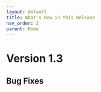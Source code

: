 ```yaml
---
layout: default
title: What's New in this Release
nav_order: 2
parent: Home
---
```


# Version 1.3

## Bug Fixes

